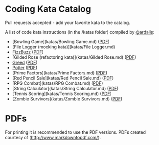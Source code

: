 Coding Kata Catalog
===================

Pull requests accepted - add your favorite kata to the catalog.

A list of code kata instructions (in the /katas folder) compiled by [@ardalis](http://twitter.com/ardalis):

- [Bowling Game](katas/Bowling Game.md) ([PDF](https://github.com/ardalis/kata-catalog/raw/master/katas/Bowling%20Game.pdf))
- [File Logger (mocking kata)](katas/File Logger.md)
- [FizzBuzz](katas/FizzBuzz.md) ([PDF](https://github.com/ardalis/kata-catalog/raw/master/katas/FizzBuzz.pdf))
- [Gilded Rose (refactoring kata)](katas/Gilded Rose.md)  ([PDF](https://github.com/ardalis/kata-catalog/raw/master/katas/Gilded%20Rose.pdf))
- [Greed](katas/Greed.md) ([PDF](https://github.com/ardalis/kata-catalog/raw/master/katas/Greed.pdf))
- [Potter](katas/Potter.md) ([PDF](https://github.com/ardalis/kata-catalog/raw/master/katas/Potter.pdf))
- [Prime Factors](katas/Prime Factors.md)  ([PDF](https://github.com/ardalis/kata-catalog/raw/master/katas/Prime%20Factors.pdf))
- [Red Pencil Sale](katas/Red Pencil Sale.md) ([PDF](https://github.com/ardalis/kata-catalog/raw/master/katas/Red%20Pencil%20Sale.pdf))
- [RPG Combat](katas/RPG Combat.md)  ([PDF](https://github.com/ardalis/kata-catalog/raw/master/katas/RPG%20Combat.pdf))
- [String Calculator](katas/String Calculator.md) ([PDF](https://github.com/ardalis/kata-catalog/raw/master/katas/String%20Calculator.pdf))
- [Tennis Scoring](katas/Tennis Scoring.md) ([PDF](https://github.com/ardalis/kata-catalog/raw/master/katas/Tennis%20Scoring.pdf))
- [Zombie Survivors](katas/Zombie Survivors.md)  ([PDF](https://github.com/ardalis/kata-catalog/raw/master/katas/Zombie%20Survivors.pdf))

# PDFs #

For printing it is recommended to use the PDF versions. PDFs created courtesy of (http://www.markdowntopdf.com/).
